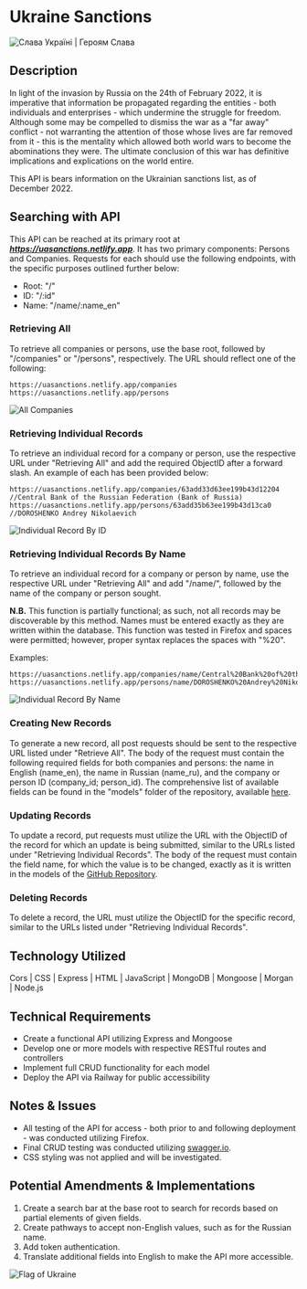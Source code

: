 # Ukraine Sanctions

![Слава Україні | Героям Слава](https://res.cloudinary.com/de6y97wif/image/upload/v1677557197/%D1%81%D0%BB%D0%B0%D0%B2%D0%B0_osvufc.jpg)

## Description
In light of the invasion by Russia on the 24th of February 2022, it is imperative that information be propagated regarding the entities - both individuals and enterprises - which undermine the struggle for freedom. Although some may be compelled to dismiss the war as a "far away" conflict - not warranting the attention of those whose lives are far removed from it - this is the mentality which allowed both world wars to become the abominations they were. The ultimate conclusion of this war has definitive implications and explications on the world entire.

This API is bears information on the Ukrainian sanctions list, as of December 2022. 

## Searching with API
This API can be reached at its primary root at ***https://uasanctions.netlify.app***. It has two primary components: Persons and Companies. Requests for each should use the following endpoints, with the specific purposes outlined further below:

  - Root: "/"  
  - ID: "/:id"  
  - Name: "/name/:name_en"  

  ### Retrieving All
  To retrieve all companies or persons, use the base root, followed by "/companies" or "/persons", respectively. The URL should reflect one of the following:  

    https://uasanctions.netlify.app/companies  
    https://uasanctions.netlify.app/persons  

  ![All Companies](https://res.cloudinary.com/de6y97wif/image/upload/v1677557196/ac_odvob4.png)

  ### Retrieving Individual Records
  To retrieve an individual record for a company or person, use the respective URL under "Retrieving All" and add the required ObjectID after a forward slash. An example of each has been provided below:  

    https://uasanctions.netlify.app/companies/63add33d63ee199b43d12204  //Central Bank of the Russian Federation (Bank of Russia)  
    https://uasanctions.netlify.app/persons/63add35b63ee199b43d13ca0  //DOROSHENKO Andrey Nikolaevich 

  ![Individual Record By ID](https://res.cloudinary.com/de6y97wif/image/upload/v1677557198/icbid_xgbbwx.png) 

  ### Retrieving Individual Records By Name
  To retrieve an individual record for a company or person by name, use the respective URL under "Retrieving All" and add "/name/", followed by the name of the company or person sought. 
  
  **N.B.** This function is partially functional; as such, not all records may be discoverable by this method. Names must be entered exactly as they are written within the database. This function was tested in Firefox and spaces were permitted; however, proper syntax replaces the spaces with "%20".
  
  Examples:  

    https://uasanctions.netlify.app/companies/name/Central%20Bank%20of%20the%20Russian%20Federation%20(Bank%20of%20Russia)  
    https://uasanctions.netlify.app/persons/name/DOROSHENKO%20Andrey%20Nikolaevich  

  ![Individual Record By Name](https://res.cloudinary.com/de6y97wif/image/upload/v1677557199/ipbn_y9iuhc.png)

  ### Creating New Records
  To generate a new record, all post requests should be sent to the respective URL listed under "Retrieve All". The body of the request must contain the following required fields for both companies and persons: the name in English (name_en), the name in Russian (name_ru), and the company or person ID (company_id; person_id). The comprehensive list of available fields can be found in the "models" folder of the repository, available [here][GitHub_Repository].

  ### Updating Records
  To update a record, put requests must utilize the URL with the ObjectID of the record for which an update is being submitted, similar to the URLs listed under "Retrieving Individual Records". The body of the request must contain the field name, for which the value is to be changed, exactly as it is written in the models of the [GitHub Repository][GitHub_Repository].

  ### Deleting Records
  To delete a record, the URL must utilize the ObjectID for the specific record, similar to the URLs listed under "Retrieving Individual Records". 

## Technology Utilized
 Cors | CSS | Express | HTML | JavaScript | MongoDB | Mongoose | Morgan | Node.js

## Technical Requirements
- Create a functional API utilizing Express and Mongoose
- Develop one or more models with respective RESTful routes and controllers
- Implement full CRUD functionality for each model
- Deploy the API via Railway for public accessibility

## Notes & Issues
- All testing of the API for access - both prior to and following deployment - was conducted utilizing Firefox.
- Final CRUD testing was conducted utilizing [swagger.io][Swagger].
- CSS styling was not applied and will be investigated.

## Potential Amendments & Implementations
1. Create a search bar at the base root to search for records based on partial elements of given fields.
2. Create pathways to accept non-English values, such as for the Russian name.
3. Add token authentication.
4. Translate additional fields into English to make the API more accessible.

![Flag of Ukraine](https://res.cloudinary.com/de6y97wif/image/upload/v1677557214/Ukraine_Flag_mflkgb.jpg)

[GitHub_Repository]: https://github.com/individual-ism/UA_Sanctions_API/
[Swagger]: https://swagger.io/tools/swagger-inspector/
